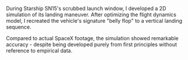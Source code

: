 During Starship SN15's scrubbed launch window, I developed a 2D simulation of its landing maneuver. After optimizing the flight dynamics model, I recreated the vehicle's signature "belly flop" to a vertical landing sequence.

Compared to actual SpaceX footage, the simulation showed remarkable accuracy - despite being developed purely from first principles without reference to empirical data.
